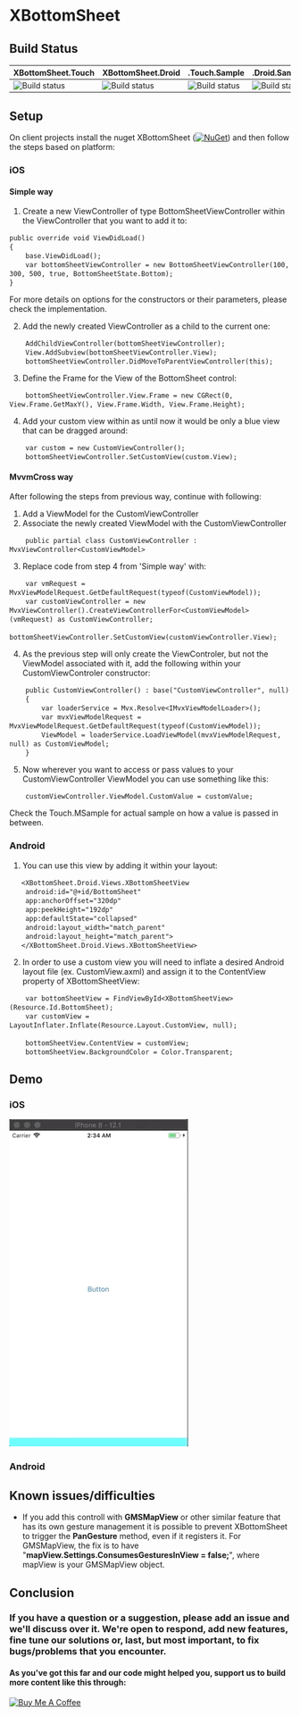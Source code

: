# XBottomSheet

## Build Status

| XBottomSheet.Touch  | XBottomSheet.Droid | .Touch.Sample  | .Droid.Sample |
| ------------- | ------------- | ------------- | ------------- |
|![Build status](https://build.appcenter.ms/v0.1/apps/2a487f1b-e2e0-470a-8613-691b971bf67e/branches/master/badge)|![Build status](https://build.appcenter.ms/v0.1/apps/7776b9f9-6d94-46ee-a52b-308a95474f4f/branches/master/badge)|![Build status](https://build.appcenter.ms/v0.1/apps/66402bbe-a256-4709-91e3-6a4edeedaa69/branches/master/badge)|![Build status](https://build.appcenter.ms/v0.1/apps/a0eaabee-958e-4df9-ad0a-df6810756f96/branches/master/badge)|

## Setup 

On client projects install the nuget XBottomSheet ([![NuGet](https://img.shields.io/nuget/v/XBottomSheet.svg?label=NuGet)](https://www.nuget.org/packages/XBottomSheet/)) and then follow the steps based on platform:

### iOS

#### Simple way

1. Create a new ViewController of type BottomSheetViewController within the ViewController that you want to add it to:

```
public override void ViewDidLoad()
{
    base.ViewDidLoad();
    var bottomSheetViewController = new BottomSheetViewController(100, 300, 500, true, BottomSheetState.Bottom);
}
```
For more details on options for the constructors or their parameters, please check the implementation.

2. Add the newly created ViewController as a child to the current one:

```
    AddChildViewController(bottomSheetViewController);
    View.AddSubview(bottomSheetViewController.View);
    bottomSheetViewController.DidMoveToParentViewController(this);
```

3. Define the Frame for the View of the BottomSheet control: 

```
    bottomSheetViewController.View.Frame = new CGRect(0, View.Frame.GetMaxY(), View.Frame.Width, View.Frame.Height);
```

4. Add your custom view within as until now it would be only a blue view that can be dragged around:

```
    var custom = new CustomViewController();
    bottomSheetViewController.SetCustomView(custom.View);
```

#### MvvmCross way

After following the steps from previous way, continue with following:

1. Add a ViewModel for the CustomViewController
2. Associate the newly created ViewModel with the CustomViewController

```
    public partial class CustomViewController : MvxViewController<CustomViewModel>
```
3. Replace code from step 4 from 'Simple way' with:

```
    var vmRequest = MvxViewModelRequest.GetDefaultRequest(typeof(CustomViewModel));
    var customViewController = new MvxViewController().CreateViewControllerFor<CustomViewModel>(vmRequest) as CustomViewController;
    bottomSheetViewController.SetCustomView(customViewController.View);
```
4. As the previous step will only create the ViewControler, but not the ViewModel associated with it, add the following within your CustomViewControler constructor:

```
    public CustomViewController() : base("CustomViewController", null)
    {
        var loaderService = Mvx.Resolve<IMvxViewModelLoader>();
        var mvxViewModelRequest = MvxViewModelRequest.GetDefaultRequest(typeof(CustomViewModel));
        ViewModel = loaderService.LoadViewModel(mvxViewModelRequest, null) as CustomViewModel;
    }
```

5. Now wherever you want to access or pass values to your CustomViewController ViewModel you can use something like this:

```
    customViewController.ViewModel.CustomValue = customValue;
```
Check the Touch.MSample for actual sample on how a value is passed in between.

### Android

1. You can use this view by adding it within your layout:

```
   <XBottomSheet.Droid.Views.XBottomSheetView
	android:id="@+id/BottomSheet"
	app:anchorOffset="320dp"
	app:peekHeight="192dp"
	app:defaultState="collapsed"
	android:layout_width="match_parent"
	android:layout_height="match_parent">
   </XBottomSheet.Droid.Views.XBottomSheetView>
```
2. In order to use a custom view you will need to inflate a desired Android layout file (ex. CustomView.axml) and assign it to the ContentView property of XBottomSheetView:

```
    var bottomSheetView = FindViewById<XBottomSheetView>(Resource.Id.BottomSheet);
    var customView = LayoutInflater.Inflate(Resource.Layout.CustomView, null);
    
    bottomSheetView.ContentView = customView;
    bottomSheetView.BackgroundColor = Color.Transparent;
```

## Demo

### iOS

![](demo_xbottomsheet.gif)

### Android

## Known issues/difficulties

- If you add this controll with **GMSMapView** or other similar feature that has its own gesture management it is possible to prevent XBottomSheet to trigger the **PanGesture** method, even if it registers it. For GMSMapView, the fix is to have "**mapView.Settings.ConsumesGesturesInView = false;**", where mapView is your GMSMapView object.

## Conclusion

### If you have a question or a suggestion, please add an issue and we'll discuss over it. We're open to respond, add new features, fine tune our solutions or, last, but most important, to fix bugs/problems that you encounter. 
#### As you've got this far and our code might helped you, support us to build more content like this through: 
<a href="https://www.buymeacoffee.com/grendio" target="_blank"><img src="https://www.buymeacoffee.com/assets/img/custom_images/orange_img.png" alt="Buy Me A Coffee" style="height: auto !important;width: auto !important;" ></a>
